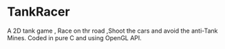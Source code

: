 # TankRacer
A 2D tank game , Race on thr road ,Shoot the cars and avoid the anti-Tank Mines. Coded in pure C and using OpenGL API.

